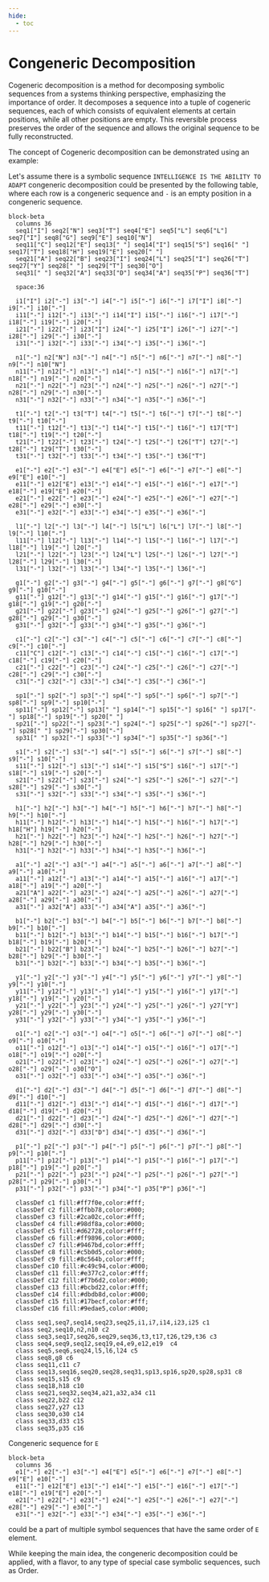 ```yaml
---
hide:
  - toc
---
```

# Congeneric Decomposition

Cogeneric decomposition is a method for decomposing symbolic sequences from a systems thinking perspective,
emphasizing the importance of order. It decomposes a sequence into a tuple of cogeneric sequences,
each of which consists of equivalent elements at certain positions, while all other positions are empty.
This reversible process preserves the order of the sequence and allows the original sequence to be fully reconstructed.

The concept of Cogeneric decomposition can be demonstrated using an example:

Let's assume there is a symbolic sequence `INTELLIGENCE IS THE ABILITY TO ADAPT` congeneric decomposition
could be presented by the following table, where each row is a congeneric sequence and  `-` is an empty position in a congeneric sequence.


<!-- \begin{equation}
\scriptsize
\begin{array}{|c|c|c|c|c|c|c|c|c|c|c|c|c|c|c|c|c|c|c|c|c|c|c|c|c|c|c|c|c|c|c|c|c|c|c|}
\hline
\cellcolor{#ff7f0e}I & \cellcolor{#ffbb78}N & \cellcolor{#2ca02c}T & \cellcolor{#98df8a}E & \cellcolor{#d62728}L & \cellcolor{#d62728}L & \cellcolor{#ff7f0e}I & \cellcolor{#ff9896}G & \cellcolor{#98df8a}E & \cellcolor{#ffbb78}N & \cellcolor{#9467bd}C & \cellcolor{#98df8a}E & \cellcolor{#c5b0d5}\text{ } & \cellcolor{#ff7f0e}I & \cellcolor{#8c564b}S & \cellcolor{#c5b0d5}\text{ } & \cellcolor{#2ca02c}T & \cellcolor{#c49c94}H & \cellcolor{#98df8a}E & \cellcolor{#c5b0d5}\text{ } & \cellcolor{#e377c2}A & \cellcolor{#f7b6d2}B & \cellcolor{#ff7f0e}I & \cellcolor{#d62728}L & \cellcolor{#ff7f0e}I & \cellcolor{#2ca02c}T & \cellcolor{#bcbd22}Y & \cellcolor{#c5b0d5}\text{ } & \cellcolor{#2ca02c}T & \cellcolor{#dbdb8d}O & \cellcolor{#c5b0d5}\text{ } & \cellcolor{#e377c2}A & \cellcolor{#17becf}D & \cellcolor{#e377c2}A & \cellcolor{#9edae5}P & \cellcolor{#2ca02c}T \\
\hline
\cellcolor{#ff7f0e}I & - & - & - & - & - & \cellcolor{#ff7f0e}I & - & - & - & - & - & - & \cellcolor{#ff7f0e}I & - & - & - & - & - & - & - & - & \cellcolor{#ff7f0e}I & - & \cellcolor{#ff7f0e}I & - & - & - & - & - & - & - & - & - & - & - \\
\hline
- & \cellcolor{#ffbb78}N & - & - & - & - & - & - & - & \cellcolor{#ffbb78}N & - & - & - & - & - & - & - & - & - & - & - & - & - & - & - & - & - & - & - & - & - & - & - & - & - & - \\
\hline
- & - & \cellcolor{#2ca02c}T & - & - & - & - & - & - & - & - & - & - & - & - & - & \cellcolor{#2ca02c}T & - & - & - & - & - & - & - & - & \cellcolor{#2ca02c}T & - & - & \cellcolor{#2ca02c}T & - & - & - & - & - &- & \cellcolor{#2ca02c}T \\
\hline
- & - & - & \cellcolor{#98df8a}E & - & - & - & - & \cellcolor{#98df8a}E & - & - & \cellcolor{#98df8a}E & - & - & - & - & - & - & \cellcolor{#98df8a}E & - & - & - & - & - & - & - & - & - & - & - & - & - & - & - & - & - \\
\hline
- & - & - & - & \cellcolor{#d62728}L & \cellcolor{#d62728}L & - & - & - & - & - & - & - & - & - & - & - & - & - & - & - & - & - & \cellcolor{#d62728}L & - & - & - & - & - & - & - & - & - & - & - & - \\
\hline
- & - & - & - & - & - & - & \cellcolor{#ff9896}G & - & - & - & - & - & - & - & - & - & - & - & - & - & - & - & - & - & - & - & - & - & - & - & - & - & - & - & - \\
\hline
- & - & - & - & - & - & - & - & - & - & \cellcolor{#9467bd}C & - & - & - & - & - & - & - & - & - & - & - & - & - & - & - & - & - & - & - & - & - & - & - & - & - \\
\hline
- & - & - & - & - & - & - & - & - & - & - & - & \cellcolor{#c5b0d5}\text{ } & - & - & \cellcolor{#c5b0d5}\text{ } & - & - & - & \cellcolor{#c5b0d5}\text{ } & - & - & - & - & - & - & - & \cellcolor{#c5b0d5}\text{ } & - & - & \cellcolor{#c5b0d5}\text{ } & - & - & - & - & - \\
\hline
- & - & - & - & - & - & - & - & - & - & - & - & - & - & \cellcolor{#8c564b}S & - & - & - & - & - & - & - & - & - & - & - & - & - & - & - & - & - & - & - & - & - \\
\hline
- & - & - & - & - & - & - & - & - & - & - & - & - & - & - & - & - & \cellcolor{#c49c94}H & - & - & - & - & - & - & - & - & - & - & - & - & - & - & - & - & - & - \\
\hline
- & - & - & - & - & - & - & - & - & - & - & - & - & - & - & - & - & - & - & - & \cellcolor{#e377c2}A & - & - & - & - & - & - & - & - & - & - & \cellcolor{#e377c2}A & - & \cellcolor{#e377c2}A & - & - \\
\hline
- & - & - & - & - & - & - & - & - & - & - & - & - & - & - & - & - & - & - & - & - & \cellcolor{#f7b6d2}B & - & - & - & - & - & - & - & - & - & - & - & - & - & - \\
\hline
- & - & - & - & - & - & - & - & - & - & - & - & - & - & - & - & - & - & - & - & - & - & - & - & - & - & \cellcolor{#bcbd22}Y & - & - & - & - & - & - & - & - & - \\
\hline
- & - & - & - & - & - & - & - & - & - & - & - & - & - & - & - & - & - & - & - & - & - & - & - & - & - & - & - & - & \cellcolor{#dbdb8d}O & - & - & - & - & - & - \\
\hline
- & - & - & - & - & - & - & - & - & - & - & - & - & - & - & - & - & - & - & - & - & - & - & - & - & - & - & - & - & - & - & - & \cellcolor{#17becf}D & - & - & - \\
\hline
- & - & - & - & - & - & - & - & - & - & - & - & - & - & - & - & - & - & - & - & - & - & - & - & - & - & - & - & - & - & - & - & - & - & \cellcolor{#9edae5}P & - \\
\hline
\end{array}
\end{equation}
 -->



``` mermaid
block-beta
  columns 36
  seq1["I"] seq2["N"] seq3["T"] seq4["E"] seq5["L"] seq6["L"] seq7["I"] seq8["G"] seq9["E"] seq10["N"]
  seq11["C"] seq12["E"] seq13[" "] seq14["I"] seq15["S"] seq16[" "] seq17["T"] seq18["H"] seq19["E"] seq20[" "]
  seq21["A"] seq22["B"] seq23["I"] seq24["L"] seq25["I"] seq26["T"] seq27["Y"] seq28[" "] seq29["T"] seq30["O"]
  seq31[" "] seq32["A"] seq33["D"] seq34["A"] seq35["P"] seq36["T"]

  space:36

  i1["I"] i2["-"] i3["-"] i4["-"] i5["-"] i6["-"] i7["I"] i8["-"] i9["-"] i10["-"]
  i11["-"] i12["-"] i13["-"] i14["I"] i15["-"] i16["-"] i17["-"] i18["-"] i19["-"] i20["-"]
  i21["-"] i22["-"] i23["I"] i24["-"] i25["I"] i26["-"] i27["-"] i28["-"] i29["-"] i30["-"]
  i31["-"] i32["-"] i33["-"] i34["-"] i35["-"] i36["-"]

  n1["-"] n2["N"] n3["-"] n4["-"] n5["-"] n6["-"] n7["-"] n8["-"] n9["-"] n10["N"]
  n11["-"] n12["-"] n13["-"] n14["-"] n15["-"] n16["-"] n17["-"] n18["-"] n19["-"] n20["-"]
  n21["-"] n22["-"] n23["-"] n24["-"] n25["-"] n26["-"] n27["-"] n28["-"] n29["-"] n30["-"]
  n31["-"] n32["-"] n33["-"] n34["-"] n35["-"] n36["-"]

  t1["-"] t2["-"] t3["T"] t4["-"] t5["-"] t6["-"] t7["-"] t8["-"] t9["-"] t10["-"]
  t11["-"] t12["-"] t13["-"] t14["-"] t15["-"] t16["-"] t17["T"] t18["-"] t19["-"] t20["-"]
  t21["-"] t22["-"] t23["-"] t24["-"] t25["-"] t26["T"] t27["-"] t28["-"] t29["T"] t30["-"]
  t31["-"] t32["-"] t33["-"] t34["-"] t35["-"] t36["T"]

  e1["-"] e2["-"] e3["-"] e4["E"] e5["-"] e6["-"] e7["-"] e8["-"] e9["E"] e10["-"]
  e11["-"] e12["E"] e13["-"] e14["-"] e15["-"] e16["-"] e17["-"] e18["-"] e19["E"] e20["-"]
  e21["-"] e22["-"] e23["-"] e24["-"] e25["-"] e26["-"] e27["-"] e28["-"] e29["-"] e30["-"]
  e31["-"] e32["-"] e33["-"] e34["-"] e35["-"] e36["-"]

  l1["-"] l2["-"] l3["-"] l4["-"] l5["L"] l6["L"] l7["-"] l8["-"] l9["-"] l10["-"]
  l11["-"] l12["-"] l13["-"] l14["-"] l15["-"] l16["-"] l17["-"] l18["-"] l19["-"] l20["-"]
  l21["-"] l22["-"] l23["-"] l24["L"] l25["-"] l26["-"] l27["-"] l28["-"] l29["-"] l30["-"]
  l31["-"] l32["-"] l33["-"] l34["-"] l35["-"] l36["-"]

  g1["-"] g2["-"] g3["-"] g4["-"] g5["-"] g6["-"] g7["-"] g8["G"] g9["-"] g10["-"]
  g11["-"] g12["-"] g13["-"] g14["-"] g15["-"] g16["-"] g17["-"] g18["-"] g19["-"] g20["-"]
  g21["-"] g22["-"] g23["-"] g24["-"] g25["-"] g26["-"] g27["-"] g28["-"] g29["-"] g30["-"]
  g31["-"] g32["-"] g33["-"] g34["-"] g35["-"] g36["-"]

  c1["-"] c2["-"] c3["-"] c4["-"] c5["-"] c6["-"] c7["-"] c8["-"] c9["-"] c10["-"]
  c11["C"] c12["-"] c13["-"] c14["-"] c15["-"] c16["-"] c17["-"] c18["-"] c19["-"] c20["-"]
  c21["-"] c22["-"] c23["-"] c24["-"] c25["-"] c26["-"] c27["-"] c28["-"] c29["-"] c30["-"]
  c31["-"] c32["-"] c33["-"] c34["-"] c35["-"] c36["-"]

  sp1["-"] sp2["-"] sp3["-"] sp4["-"] sp5["-"] sp6["-"] sp7["-"] sp8["-"] sp9["-"] sp10["-"]
  sp11["-"] sp12["-"] sp13[" "] sp14["-"] sp15["-"] sp16[" "] sp17["-"] sp18["-"] sp19["-"] sp20[" "]
  sp21["-"] sp22["-"] sp23["-"] sp24["-"] sp25["-"] sp26["-"] sp27["-"] sp28[" "] sp29["-"] sp30["-"]
  sp31[" "] sp32["-"] sp33["-"] sp34["-"] sp35["-"] sp36["-"]

  s1["-"] s2["-"] s3["-"] s4["-"] s5["-"] s6["-"] s7["-"] s8["-"] s9["-"] s10["-"]
  s11["-"] s12["-"] s13["-"] s14["-"] s15["S"] s16["-"] s17["-"] s18["-"] s19["-"] s20["-"]
  s21["-"] s22["-"] s23["-"] s24["-"] s25["-"] s26["-"] s27["-"] s28["-"] s29["-"] s30["-"]
  s31["-"] s32["-"] s33["-"] s34["-"] s35["-"] s36["-"]

  h1["-"] h2["-"] h3["-"] h4["-"] h5["-"] h6["-"] h7["-"] h8["-"] h9["-"] h10["-"]
  h11["-"] h12["-"] h13["-"] h14["-"] h15["-"] h16["-"] h17["-"] h18["H"] h19["-"] h20["-"]
  h21["-"] h22["-"] h23["-"] h24["-"] h25["-"] h26["-"] h27["-"] h28["-"] h29["-"] h30["-"]
  h31["-"] h32["-"] h33["-"] h34["-"] h35["-"] h36["-"]

  a1["-"] a2["-"] a3["-"] a4["-"] a5["-"] a6["-"] a7["-"] a8["-"] a9["-"] a10["-"]
  a11["-"] a12["-"] a13["-"] a14["-"] a15["-"] a16["-"] a17["-"] a18["-"] a19["-"] a20["-"]
  a21["A"] a22["-"] a23["-"] a24["-"] a25["-"] a26["-"] a27["-"] a28["-"] a29["-"] a30["-"]
  a31["-"] a32["A"] a33["-"] a34["A"] a35["-"] a36["-"]

  b1["-"] b2["-"] b3["-"] b4["-"] b5["-"] b6["-"] b7["-"] b8["-"] b9["-"] b10["-"]
  b11["-"] b12["-"] b13["-"] b14["-"] b15["-"] b16["-"] b17["-"] b18["-"] b19["-"] b20["-"]
  b21["-"] b22["B"] b23["-"] b24["-"] b25["-"] b26["-"] b27["-"] b28["-"] b29["-"] b30["-"]
  b31["-"] b32["-"] b33["-"] b34["-"] b35["-"] b36["-"]

  y1["-"] y2["-"] y3["-"] y4["-"] y5["-"] y6["-"] y7["-"] y8["-"] y9["-"] y10["-"]
  y11["-"] y12["-"] y13["-"] y14["-"] y15["-"] y16["-"] y17["-"] y18["-"] y19["-"] y20["-"]
  y21["-"] y22["-"] y23["-"] y24["-"] y25["-"] y26["-"] y27["Y"] y28["-"] y29["-"] y30["-"]
  y31["-"] y32["-"] y33["-"] y34["-"] y35["-"] y36["-"]

  o1["-"] o2["-"] o3["-"] o4["-"] o5["-"] o6["-"] o7["-"] o8["-"] o9["-"] o10["-"]
  o11["-"] o12["-"] o13["-"] o14["-"] o15["-"] o16["-"] o17["-"] o18["-"] o19["-"] o20["-"]
  o21["-"] o22["-"] o23["-"] o24["-"] o25["-"] o26["-"] o27["-"] o28["-"] o29["-"] o30["O"]
  o31["-"] o32["-"] o33["-"] o34["-"] o35["-"] o36["-"]

  d1["-"] d2["-"] d3["-"] d4["-"] d5["-"] d6["-"] d7["-"] d8["-"] d9["-"] d10["-"]
  d11["-"] d12["-"] d13["-"] d14["-"] d15["-"] d16["-"] d17["-"] d18["-"] d19["-"] d20["-"]
  d21["-"] d22["-"] d23["-"] d24["-"] d25["-"] d26["-"] d27["-"] d28["-"] d29["-"] d30["-"]
  d31["-"] d32["-"] d33["D"] d34["-"] d35["-"] d36["-"]

  p1["-"] p2["-"] p3["-"] p4["-"] p5["-"] p6["-"] p7["-"] p8["-"] p9["-"] p10["-"]
  p11["-"] p12["-"] p13["-"] p14["-"] p15["-"] p16["-"] p17["-"] p18["-"] p19["-"] p20["-"]
  p21["-"] p22["-"] p23["-"] p24["-"] p25["-"] p26["-"] p27["-"] p28["-"] p29["-"] p30["-"]
  p31["-"] p32["-"] p33["-"] p34["-"] p35["P"] p36["-"]

  classDef c1 fill:#ff7f0e,color:#fff;
  classDef c2 fill:#ffbb78,color:#000;
  classDef c3 fill:#2ca02c,color:#fff;
  classDef c4 fill:#98df8a,color:#000;
  classDef c5 fill:#d62728,color:#fff;
  classDef c6 fill:#ff9896,color:#000;
  classDef c7 fill:#9467bd,color:#fff;
  classDef c8 fill:#c5b0d5,color:#000;
  classDef c9 fill:#8c564b,color:#fff;
  classDef c10 fill:#c49c94,color:#000;
  classDef c11 fill:#e377c2,color:#fff;
  classDef c12 fill:#f7b6d2,color:#000;
  classDef c13 fill:#bcbd22,color:#fff;
  classDef c14 fill:#dbdb8d,color:#000;
  classDef c15 fill:#17becf,color:#fff;
  classDef c16 fill:#9edae5,color:#000;

  class seq1,seq7,seq14,seq23,seq25,i1,i7,i14,i23,i25 c1
  class seq2,seq10,n2,n10 c2
  class seq3,seq17,seq26,seq29,seq36,t3,t17,t26,t29,t36 c3
  class seq4,seq9,seq12,seq19,e4,e9,e12,e19  c4
  class seq5,seq6,seq24,l5,l6,l24 c5
  class seq8,g8 c6
  class seq11,c11 c7
  class seq13,seq16,seq20,seq28,seq31,sp13,sp16,sp20,sp28,sp31 c8
  class seq15,s15 c9
  class seq18,h18 c10
  class seq21,seq32,seq34,a21,a32,a34 c11
  class seq22,b22 c12
  class seq27,y27 c13
  class seq30,o30 c14
  class seq33,d33 c15
  class seq35,p35 c16
```

Congeneric sequence for `E`
``` mermaid
block-beta
  columns 36
  e1["-"] e2["-"] e3["-"] e4["E"] e5["-"] e6["-"] e7["-"] e8["-"] e9["E"] e10["-"]
  e11["-"] e12["E"] e13["-"] e14["-"] e15["-"] e16["-"] e17["-"] e18["-"] e19["E"] e20["-"]
  e21["-"] e22["-"] e23["-"] e24["-"] e25["-"] e26["-"] e27["-"] e28["-"] e29["-"] e30["-"]
  e31["-"] e32["-"] e33["-"] e34["-"] e35["-"] e36["-"]
```


could be a part of multiple symbol sequences that have the same order of `E` element.

While keeping the main idea, the congeneric decomposition could be applied, with a flavor, to any type of special case symbolic sequences, such as Order.

<!-- TODO: Add example of congeneric decomposition code -->

<style>
.md-typeset table:not([class]) th {
    min-width: 0 !important;
}

.md-typeset td:not([class]):not(:last-child), .md-typeset th:not([class]):not(:last-child) {
    border-right: .05rem solid var(--md-typeset-table-color);
}

.md-typeset td, .md-typeset th {
    padding-left: 0.4em !important;
    padding-right: 0.4em !important;
    padding-top: 0.1em !important;
    padding-bottom: 0.1em !important;
    text-align: center !important;
}
</style>
